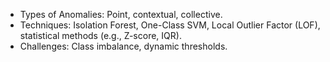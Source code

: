 - Types of Anomalies: Point, contextual, collective.
- Techniques: Isolation Forest, One-Class SVM, Local Outlier Factor (LOF), statistical methods (e.g., Z-score, IQR).
- Challenges: Class imbalance, dynamic thresholds.